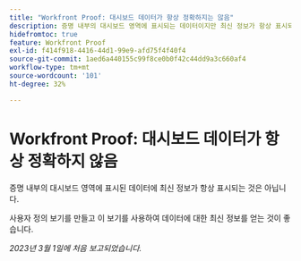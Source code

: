 ```yaml
---
title: "Workfront Proof: 대시보드 데이터가 항상 정확하지는 않음"
description: 증명 내부의 대시보드 영역에 표시되는 데이터이지만 최신 정보가 항상 표시되는 것은 아닙니다. 사용자 정의 보기를 만들고 해당 보기를 사용하여 데이터에 대한 최신 정보를 얻는 것이 좋습니다.
hidefromtoc: true
feature: Workfront Proof
exl-id: f414f918-4416-44d1-99e9-afd75f4f40f4
source-git-commit: 1aed6a440155c99f8ce0b0f42c44dd9a3c660af4
workflow-type: tm+mt
source-wordcount: '101'
ht-degree: 32%

---
```


# Workfront Proof: 대시보드 데이터가 항상 정확하지 않음

증명 내부의 대시보드 영역에 표시된 데이터에 최신 정보가 항상 표시되는 것은 아닙니다.

사용자 정의 보기를 만들고 이 보기를 사용하여 데이터에 대한 최신 정보를 얻는 것이 좋습니다.

_2023년 3월 1일에 처음 보고되었습니다._
